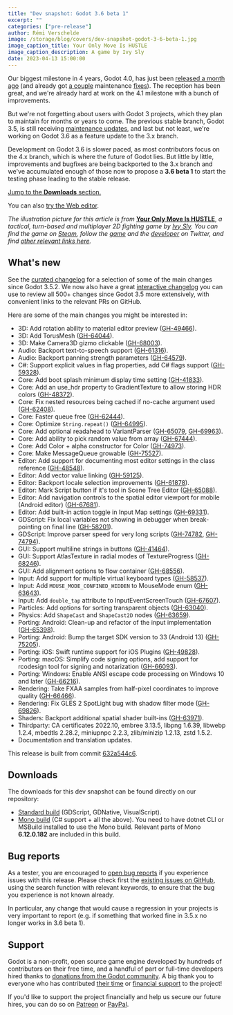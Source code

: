 ```yaml
---
title: "Dev snapshot: Godot 3.6 beta 1"
excerpt: ""
categories: ["pre-release"]
author: Rémi Verschelde
image: /storage/blog/covers/dev-snapshot-godot-3-6-beta-1.jpg
image_caption_title: Your Only Move Is HUSTLE
image_caption_description: A game by Ivy Sly
date: 2023-04-13 15:00:00
---
```


Our biggest milestone in 4 years, Godot 4.0, has just been [released a month ago](/article/godot-4-0-sets-sail/) (and already got [a couple](/article/maintenance-release-godot-4-0-1/) maintenance [fixes](/article/maintenance-release-godot-4-0-2/)). The reception has been great, and we're already hard at work on the 4.1 milestone with a bunch of improvements.

But we're not forgetting about users with Godot 3 projects, which they plan to maintain for months or years to come. The previous stable branch, Godot 3.5, is still receiving [maintenance updates](/article/maintenance-release-godot-3-5-2/), and last but not least, we're working on Godot 3.6 as a feature update to the 3.x branch.

Development on Godot 3.6 is slower paced, as most contributors focus on the 4.x branch, which is where the future of Godot lies. But little by little, improvements and bugfixes are being backported to the 3.x branch and we've accumulated enough of those now to propose a **3.6 beta 1** to start the testing phase leading to the stable release.

[Jump to the **Downloads** section.](#downloads)

You can also [try the Web editor](https://editor.godotengine.org/releases/3.6.beta1/godot.editor.html).

*The illustration picture for this article is from* [**Your Only Move Is HUSTLE**](https://store.steampowered.com/app/2212330/Your_Only_Move_Is_HUSTLE/), *a tactical, turn-based and multiplayer 2D fighting game by [Ivy Sly](https://twitter.com/ivy_sly_/). You can find the game on [Steam](https://store.steampowered.com/app/2212330/Your_Only_Move_Is_HUSTLE/), follow the [game](https://twitter.com/YourMoveHUSTLE) and the [developer](https://twitter.com/ivy_sly_/) on Twitter, and find [other relevant links here](https://linktr.ee/youronlymoveishustle).*

## What's new

See the [curated changelog](https://github.com/godotengine/godot/blob/3.x/CHANGELOG.md) for a selection of some of the main changes since Godot 3.5.2. We now also have a great [interactive changelog](https://godotengine.github.io/godot-interactive-changelog/) you can use to review all 500+ changes since Godot 3.5 more extensively, with convenient links to the relevant PRs on GitHub.

Here are some of the main changes you might be interested in:

- 3D: Add rotation ability to material editor preview ([GH-49466](https://github.com/godotengine/godot/pull/49466)).
- 3D: Add TorusMesh ([GH-64044](https://github.com/godotengine/godot/pull/64044)).
- 3D: Make Camera3D gizmo clickable ([GH-68003](https://github.com/godotengine/godot/pull/68003)).
- Audio: Backport text-to-speech support ([GH-61316](https://github.com/godotengine/godot/pull/61316)).
- Audio: Backport panning strength parameters ([GH-64579](https://github.com/godotengine/godot/pull/64579)).
- C#: Support explicit values in flag properties, add C# flags support ([GH-59328](https://github.com/godotengine/godot/pull/59328)).
- Core: Add boot splash minimum display time setting ([GH-41833](https://github.com/godotengine/godot/pull/41833)).
- Core: Add an use_hdr property to GradientTexture to allow storing HDR colors ([GH-48372](https://github.com/godotengine/godot/pull/48372)).
- Core: Fix nested resources being cached if no-cache argument used ([GH-62408](https://github.com/godotengine/godot/pull/62408)).
- Core: Faster queue free ([GH-62444](https://github.com/godotengine/godot/pull/62444)).
- Core: Optimize `String.repeat()` ([GH-64995](https://github.com/godotengine/godot/pull/64995)).
- Core: Add optional readahead to VariantParser ([GH-65079](https://github.com/godotengine/godot/pull/65079), [GH-69963](https://github.com/godotengine/godot/pull/69963)).
- Core: Add ability to pick random value from array ([GH-67444](https://github.com/godotengine/godot/pull/67444)).
- Core: Add Color + alpha constructor for Color ([GH-74973](https://github.com/godotengine/godot/pull/74973)).
- Core: Make MessageQueue growable ([GH-75527](https://github.com/godotengine/godot/pull/75527)).
- Editor: Add support for documenting most editor settings in the class reference ([GH-48548](https://github.com/godotengine/godot/pull/48548)).
- Editor: Add vector value linking ([GH-59125](https://github.com/godotengine/godot/pull/59125)).
- Editor: Backport locale selection improvements ([GH-61878](https://github.com/godotengine/godot/pull/61878)).
- Editor: Mark Script button if it's tool in Scene Tree Editor ([GH-65088](https://github.com/godotengine/godot/pull/65088)).
- Editor: Add navigation controls to the spatial editor viewport for mobile (Android editor) ([GH-67681](https://github.com/godotengine/godot/pull/67681)).
- Editor: Add built-in action toggle in Input Map settings ([GH-69331](https://github.com/godotengine/godot/pull/69331)).
- GDScript: Fix local variables not showing in debugger when break-pointing on final line ([GH-58201](https://github.com/godotengine/godot/pull/58201)).
- GDScript: Improve parser speed for very long scripts ([GH-74782](https://github.com/godotengine/godot/pull/74782), [GH-74794](https://github.com/godotengine/godot/pull/74794)).
- GUI: Support multiline strings in buttons ([GH-41464](https://github.com/godotengine/godot/pull/41464)).
- GUI: Support AtlasTexture in radial modes of TextureProgress ([GH-68246](https://github.com/godotengine/godot/pull/68246)).
- GUI: Add alignment options to flow container ([GH-68556](https://github.com/godotengine/godot/pull/68556)).
- Input: Add support for multiple virtual keyboard types ([GH-58537](https://github.com/godotengine/godot/pull/58537)).
- Input: Add `MOUSE_MODE_CONFINED_HIDDEN` to MouseMode enum ([GH-63643](https://github.com/godotengine/godot/pull/63643)).
- Input: Add `double_tap` attribute to InputEventScreenTouch ([GH-67607](https://github.com/godotengine/godot/pull/67607)).
- Particles: Add options for sorting transparent objects ([GH-63040](https://github.com/godotengine/godot/pull/63040)).
- Physics: Add `ShapeCast` and `ShapeCast2D` nodes ([GH-63659](https://github.com/godotengine/godot/pull/63659)).
- Porting: Android: Clean-up and refactor of the input implementation ([GH-65398](https://github.com/godotengine/godot/pull/65398)).
- Porting: Android: Bump the target SDK version to 33 (Android 13) ([GH-75205](https://github.com/godotengine/godot/pull/75205)).
- Porting: iOS: Swift runtime support for iOS Plugins ([GH-49828](https://github.com/godotengine/godot/pull/49828)).
- Porting: macOS: Simplify code signing options, add support for rcodesign tool for signing and notarization ([GH-66093](https://github.com/godotengine/godot/pull/66093)).
- Porting: Windows: Enable ANSI escape code processing on Windows 10 and later ([GH-66216](https://github.com/godotengine/godot/pull/66216)).
- Rendering: Take FXAA samples from half-pixel coordinates to improve quality ([GH-66466](https://github.com/godotengine/godot/pull/66466)).
- Rendering: Fix GLES 2 SpotLight bug with shadow filter mode ([GH-69826](https://github.com/godotengine/godot/pull/69826)).
- Shaders: Backport additional spatial shader built-ins ([GH-63971](https://github.com/godotengine/godot/pull/63971)).
- Thirdparty: CA certificates 2022.10, embree 3.13.5, libpng 1.6.39, libwebp 1.2.4, mbedtls 2.28.2, miniupnpc 2.2.3, zlib/minizip 1.2.13, zstd 1.5.2.
- Documentation and translation updates.

This release is built from commit [632a544c6](https://github.com/godotengine/godot/commit/632a544c6e8f847d6796846d44f01231d1744958).

## Downloads

The downloads for this dev snapshot can be found directly on our repository:

- [Standard build](https://downloads.tuxfamily.org/godotengine/3.6/beta1/) (GDScript, GDNative, VisualScript).
- [Mono build](https://downloads.tuxfamily.org/godotengine/3.6/beta1/mono/) (C# support + all the above). You need to have dotnet CLI or MSBuild installed to use the Mono build. Relevant parts of Mono **6.12.0.182** are included in this build.

## Bug reports

As a tester, you are encouraged to [open bug reports](https://github.com/godotengine/godot/issues) if you experience issues with this release. Please check first the [existing issues on GitHub](https://github.com/godotengine/godot/issues), using the search function with relevant keywords, to ensure that the bug you experience is not known already.

In particular, any change that would cause a regression in your projects is very important to report (e.g. if something that worked fine in 3.5.x no longer works in 3.6 beta 1).

## Support

Godot is a non-profit, open source game engine developed by hundreds of contributors on their free time, and a handful of part or full-time developers hired thanks to [donations from the Godot community](https://godotengine.org/donate). A big thank you to everyone who has contributed [their time](https://github.com/godotengine/godot/blob/master/AUTHORS.md) or [financial support](https://github.com/godotengine/godot/blob/master/DONORS.md) to the project!

If you'd like to support the project financially and help us secure our future hires, you can do so on [Patreon](https://www.patreon.com/godotengine) or [PayPal](https://godotengine.org/donate).
